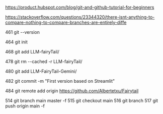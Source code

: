 https://product.hubspot.com/blog/git-and-github-tutorial-for-beginners

https://stackoverflow.com/questions/23344320/there-isnt-anything-to-compare-nothing-to-compare-branches-are-entirely-diffe

  461  git --version

  464  git init

  468  git add LLM-fairyTail/

  478  git rm --cached -r LLM-fairyTail/

  480  git add LLM-FairyTail-Gemini/

  482  git commit -m "First version based on Streamlit"

  484  git remote add origin https://github.com/Albertetxu/Fairytail


  514  git branch main master -f
  515  git checkout main
  516  git branch
  517  git push origin main -f
